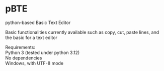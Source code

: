 # pBTE
python-based Basic Text Editor<br>

Basic functionalities currently available such as copy, cut, paste lines, and the basic for a text editor<br>

Requirements:<br>
Python 3 (tested under python 3.12)<br>
No dependencies<br>
Windows, with UTF-8 mode<br>
